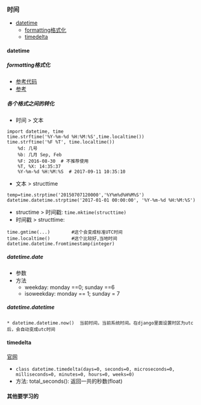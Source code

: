 ### 时间
* [datetime](#datetime)
    * [formatting格式化](#formatting)
    * [timedelta](#datetime.timedelta)

#### datetime
##### formatting格式化
* [参考代码](./script/time时间.py)
* [参考](https://docs.python.org/3/library/datetime.html#strftime-and-strptime-behavior)

##### 各个格式之间的转化
* 时间 > 文本
```
import datetime, time
time.strftime('%Y-%m-%d %H:%M:%S',time.localtime())
time.strftime('%F %T', time.localtime())
    %d: 几号
    %b: 几月 Sep, Feb
    %F: 2016-08-30  # 不推荐使用
    %T, %X: 14:35:37
    %Y-%m-%d %H:%M:%S  # 2017-09-11 10:35:10
```
* 文本 > structtime
```
temp=time.strptime('20150707120000','%Y%m%d%H%M%S')
datetime.datetime.strptime('2017-01-01 00:00:00', '%Y-%m-%d %H:%M:%S')
```
* structime > 时间戳: `time.mktime(structtime)`
* 时间戳 > structtime: 
```
time.gmtime(...)        #这个会变成标准UTC时间
time.localtime()        #这个比较好,当地时间
datetime.datetime.fromtimestamp(integer)
```
##### datetime.date
* 参数
* 方法
    * weekday: monday ==0; sunday ==6
    * isoweekday: monday == 1; sunday = 7
##### datetime.datetime
    * datetime.datetime.now()  当前时间，当前系统时间。在django里面设置时区为utc后，会自动变成utc时间

#### timedelta
[官网](https://docs.python.org/3/library/datetime.html#timedelta-objects)
* `class datetime.timedelta(days=0, seconds=0, microseconds=0, milliseconds=0, minutes=0, hours=0, weeks=0)`
* 方法:
    total_seconds(): 返回一共的秒数(float)

#### 其他要学习的
